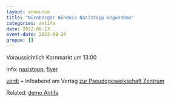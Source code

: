 ```yaml
---
layout: announce
title: "Nürnberger Bündnis Nazistopp Gegendemo"
categories: antifa
date: 2022-08-13
event-date: 2022-08-20
gruppe: []
---
```


Voraussichtlich Kornmarkt um 13:00

Info: [nazistopp](https://www.nazistopp-nuernberg.de/), [flyer](https://www.nazistopp-nuernberg.de/download/220820_Aufruf-Demo-und-Vorabend-V4.pdf)

[verdi](https://mittelfranken.verdi.de/service/veranstaltungen/++co++76951184-1334-11ed-ab98-001a4a16012a) + infoabend am Vortag [zur Pseudogewerkschaft Zentrum](https://mittelfranken.verdi.de/service/veranstaltungen/++co++4cbae200-1332-11ed-b5b0-001a4a160117)

Related: [demo Antifa](./2022-08-20-antifa)
